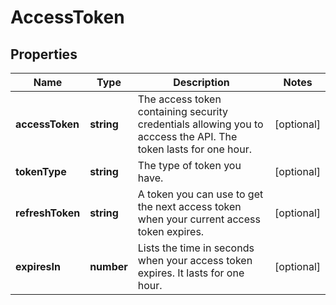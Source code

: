 
# AccessToken

## Properties

Name | Type | Description | Notes
------------ | ------------- | ------------- | -------------
**accessToken** | **string** | The access token containing security credentials allowing you to acccess the API. The token lasts for one hour. |  [optional]
**tokenType** | **string** | The type of token you have. |  [optional]
**refreshToken** | **string** | A token you can use to get the next access token when your current access token expires. |  [optional]
**expiresIn** | **number** | Lists the time in seconds when your access token expires. It lasts for one hour. |  [optional]



